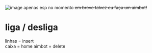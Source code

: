 ![image](https://github.com/user07777/gmodCheat/assets/140452913/280629e7-f531-4230-8961-b6b44e3d1d13)
apenas esp no momento
~~em breve talvez eu faça um aimbot!~~<br>
# liga / desliga
linhas = insert<br>
caixa = home
aimbot = delete
